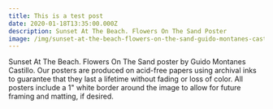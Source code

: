 ```yaml
---
title: This is a test post
date: 2020-01-18T13:35:00.000Z
description: Sunset At The Beach. Flowers On The Sand Poster
image: /img/sunset-at-the-beach-flowers-on-the-sand-guido-montanes-castillo.jpg
---
```

Sunset At The Beach. Flowers On The Sand poster by Guido Montanes Castillo. Our posters are produced on acid-free papers using archival inks to guarantee that they last a lifetime without fading or loss of color. All posters include a 1" white border around the image to allow for future framing and matting, if desired.
